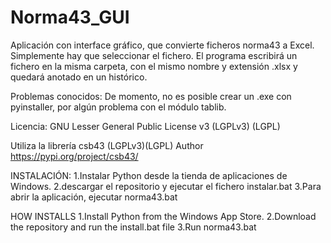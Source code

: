 # Norma43_GUI
Aplicación con interface gráfico, que convierte ficheros norma43 a Excel. Simplemente hay que seleccionar el fichero.
El programa escribirá un fichero en la misma carpeta, con el mismo nombre y extensión .xlsx y quedará anotado en un histórico.

Problemas conocidos:
De momento, no es posible crear un .exe con pyinstaller, por algún problema con el módulo tablib.


Licencia: GNU Lesser General Public License v3 (LGPLv3) (LGPL)

Utiliza la librería csb43 (LGPLv3)(LGPL) Author
https://pypi.org/project/csb43/

INSTALACIÓN:
1.Instalar Python desde la tienda de aplicaciones de Windows.
2.descargar el repositorio y ejecutar el fichero instalar.bat
3.Para abrir la aplicación, ejecutar norma43.bat

HOW INSTALLS
1.Install Python from the Windows App Store.
2.Download the repository and run the install.bat file
3.Run norma43.bat
